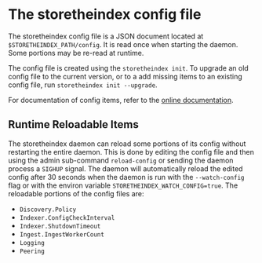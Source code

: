 # The storetheindex config file

The storetheindex config file is a JSON document located at `$STORETHEINDEX_PATH/config`. It is read once when starting the daemon. Some portions may be re-read at runtime.

The config file is created using the `storetheindex init`. To upgrade an old config file to the current version, or to a add missing items to an existing config file, run `storetheindex init --upgrade`.

For documentation of config items, refer to the [online documentation](https://pkg.go.dev/github.com/ipni/storetheindex/config).

## Runtime Reloadable Items
The storetheindex daemon can reload some portions of its config without restarting the entire daemon. This is done by editing the config file and then using the admin sub-command `reload-config` or sending the daemon process a `SIGHUP` signal. The daemon will automatically reload the edited config after 30 seconds when the daemon is run with the `--watch-config` flag or with the environ variable `STORETHEINDEX_WATCH_CONFIG=true`. The reloadable portions of the config files are:

- `Discovery.Policy`
- `Indexer.ConfigCheckInterval`
- `Indexer.ShutdownTimeout`
- `Ingest.IngestWorkerCount`
- `Logging`
- `Peering`
